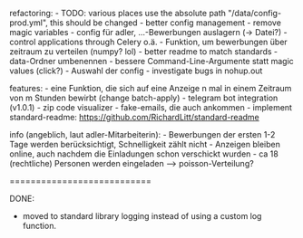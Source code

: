 refactoring:
    - TODO: various places use the absolute path "/data/config-prod.yml", this should be changed
    - better config management
    - remove magic variables
        - config für adler, ...-Bewerbungen auslagern (-> Datei?)
        - control applications through Celery o.ä.
            - Funktion, um bewerbungen über zeitraum zu verteilen (numpy? lol)
    - better readme to match standards
    - data-Ordner umbenennen
    - bessere Command-Line-Argumente statt magic values (click?)
        - Auswahl der config
    - investigate bugs in nohup.out

features:
    - eine Funktion, die sich auf eine Anzeige n mal in einem Zeitraum von m Stunden bewirbt (change batch-apply)
    - telegram bot integration (v1.0.1)
    - zip code visualizer
    - fake-emails, die auch ankommen
    - implement standard-readme: https://github.com/RichardLitt/standard-readme

info (angeblich, laut adler-Mitarbeiterin):
    - Bewerbungen der ersten 1-2 Tage werden berücksichtigt, Schnelligkeit zählt nicht
    - Anzeigen bleiben online, auch nachdem die Einladungen schon verschickt wurden
    - ca 18 (rechtliche) Personen werden eingeladen
    --> poisson-Verteilung?

===========================

DONE:
- moved to standard library logging instead of using a custom log function.